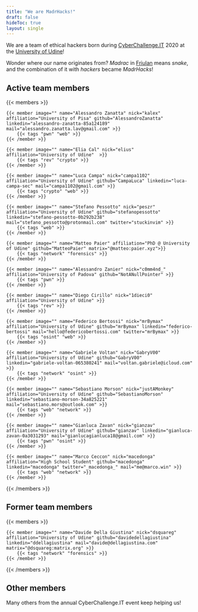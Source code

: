 ```yaml
---
title: "We are MadrHacks!"
draft: false
hideToc: true
layout: single
---
```


We are a team of ethical hackers born during [CyberChallenge.IT](https://cyberchallenge.it/) 2020 at the [University of Udine](https://www.uniud.it/en/uniud-international?set_language=en)!

Wonder where our name originates from? _Madrac_ in [Friulan](https://en.wikipedia.org/wiki/Friulian_language) means _snake_, and the combination of it with _hackers_ became _MadrHacks_!

## Active team members

{{< members >}}

    {{< member image="" name="Alessandro Zanatta" nick="kalex" affiliation="University of Pisa" github="AlessandroZanatta" linkedin="alessandro-zanatta-85a124189" mail="alessandro.zanatta.lav@gmail.com" >}}
        {{< tags "pwn" "web" >}}
    {{< /member >}}

    {{< member image="" name="Elia Cal" nick="elius" affiliation="University of Udine"  >}}
        {{< tags "rev" "crypto" >}}
    {{< /member >}}

    {{< member image="" name="Luca Campa" nick="campa1102" affiliation="University of Udine" github="CampaLuca" linkedin="luca-campa-sec" mail="campa1102@gmail.com" >}}
        {{< tags "crypto" "web" >}}
    {{< /member >}}

    {{< member image="" name="Stefano Pessotto" nick="peszr" affiliation="University of Udine" github="stefanopessotto" linkedin="stefano-pessotto-0b292b238" mail="stefano_pessotto@protonmail.com" twitter="stuckinvim" >}}
        {{< tags "web" >}}
    {{< /member >}}

    {{< member image="" name="Matteo Paier" affiliation="PhD @ University of Udine" github="MatteoPaier" matrix="@matteo:paier.xyz">}}
        {{< tags "network" "forensics" >}}
    {{< /member >}}

    {{< member image="" name="Alessandro Zanier" nick="c0mm4nd_" affiliation="University of Padova" github="NotANullPointer" >}}
        {{< tags "pwn" >}}
    {{< /member >}}

    {{< member image="" name="Diego Cirillo" nick="1dieci0" affiliation="University of Udine" >}}
        {{< tags "rev" >}}
    {{< /member >}}

    {{< member image="" name="Federico Bertossi" nick="mrBymax" affiliation="University of Udine" github="mrBymax" linkedin="federico-bertossi" mail="hello@federicobertossi.com" twitter="mrBymax" >}}
        {{< tags "osint" "web" >}}
    {{< /member >}}

    {{< member image="" name="Gabriele Voltan" nick="GabryV00" affiliation="University of Udine" github="GabryV00" linkedin="gabriele-voltan-065380241" mail="voltan.gabriele@icloud.com" >}}
        {{< tags "network" "osint" >}}
    {{< /member >}}
    
    {{< member image="" name="Sebastiano Morson" nick="justAMonkey" affiliation="University of Udine" github="SebastianoMorson" linkedin="sebastiano-morson-34a825221" mail="sebastiano.mors@outlook.com" >}}
        {{< tags "web" "network" >}}
    {{< /member >}}

    {{< member image="" name="Gianluca Zavan" nick="gianzav" affiliation="University of Udine" github="gianzav" linkedin="gianluca-zavan-0a3031293" mail="gianlucagianluca18@gmail.com" >}}
        {{< tags "pwn" "osint" >}}
    {{< /member >}}

    {{< member image="" name="Marco Ceccon" nick="macedonga" affiliation="High School Student" github="macedonga" linkedin="macedonga" twitter="_macedonga_" mail="me@marco.win" >}}
        {{< tags "web" "network" >}}
    {{< /member >}}

{{< /members >}}

## Former team members

{{< members >}}

    {{< member image="" name="Davide Della Giustina" nick="dsquareg" affiliation="University of Udine" github="davidedellagiustina" linkedin="ddellagiustina" mail="davide@dellagiustina.com" matrix="@dsquareg:matrix.org" >}}
        {{< tags "network" "forensics" >}}
    {{< /member >}}

{{< /members >}}

## Other members

Many others from the annual CyberChallenge.IT event keep helping us!
